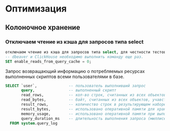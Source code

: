 # Оптимизация
## Колоночное хранение
### Отключаем чтение из кэша для запросов типа select
```SQL
отключаем чтение из кэша для запросов типа select, для честности тестов. Работает только в рамках сеанса. При разрыве соединения
-- dbeaver и ClickHouse необходимо выполнить команду еще раз.
SET enable_reads_from_query_cache = 0;
```

Запрос возвращающий информацию о потребляемых ресурсах выполненных скриптов всеми пользователями в базе.
```SQL
SELECT `user`,              -- пользователь выполнивший запрос
       query,               -- выполненный скрипт
       read_rows,           -- кол-во строк, считанных из всех объектов, учавствующих в запросе
       read_bytes,          -- байт, считанных из всех объектов, учавствующих в запросе
       result_rows,         -- количество строк в результирующем наборе или insert
       result_bytes,        -- использовано оперативной памяти для хранения результирующего набора
       memory_usage,        -- использовано оперативной памяти при выполнении запроса
       query_duration_ms    -- длительность выполнения запроса (миллисекунды)
  FROM system.query_log
```
